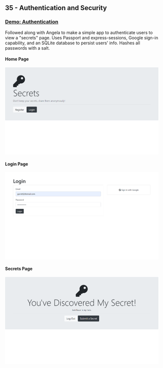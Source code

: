 ## 35 - Authentication and Security

### [Demo: Authentication](https://authenticationapp.gdbecker.repl.co/)

Followed along with Angela to make a simple app to authenticate users to view a "secrets" page. Uses Passport and express-sessions, Google sign-in capability, and an SQLite database to persist users' info. Hashes all passwords with a salt.

#### Home Page

!["HomePage"](./01-HomePage.png)

#### Login Page

!["LoginPage"](./02-LoginPage.png)

#### Secrets Page

!["SecretsPage"](./03-SecretsPage.png)

